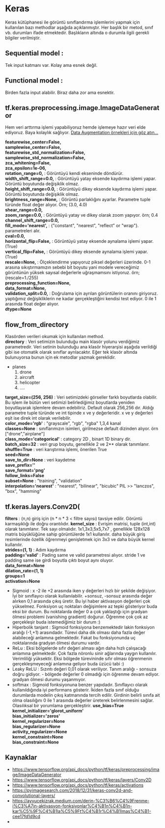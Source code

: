 # Keras

Keras kütüphanesi ile görüntü sınıflandırma işlemlerini yapmak için kullanılan bazı methodlar aşağıda açıklanmıştır. Her başlık bir metod, sınıf vb. durumları ifade etmektedir. Başlıkların altında o durumla ilgili gerekli bilgiler verilmiştir.

## Sequential model : 
Tek input katmanı var. Kolay ama esnek değil.  
## Functional model : 
Birden fazla input alabilir. Biraz daha zor ama esnektir.

## tf.keras.preprocessing.image.ImageDataGenerator
Hem veri arttırma işlemi yapabiliyoruz hemde işlemeye hazır veri elde ediyoruz. Baya kolaylık sağlıyor. 
[Data Augmentation örnekleri için göz atın...](https://github.com/yasinsahin0/plane_cnn_image_classification/tree/main/images/doc_dataAug)  

**featurewise_center=False,**  
**samplewise_center=False,**  
**featurewise_std_normalization=False,**  
**samplewise_std_normalization=False,**  
**zca_whitening=False,**  
**zca_epsilon=1e-06,**  
**rotation_range=0,** :
Görüntüyü kendi ekseninde döndürür.  
**width_shift_range=0.0,** :
Görüntüyü yatay eksende kaydırma işlemi yapar. Görüntü boyutunda değişiklik olmaz.   
**height_shift_range=0.0,** :
Görüntüyü dikey eksende kaydırma işlemi yapar. Görüntü boyutunda değişiklik olmaz.  
**brightness_range=None,** :
Görüntü parlaklığını ayarlar. Parametre tuple türünde float değer alıyor. Örn; (3.0, 4.0)  
**shear_range=0.0,**  
**zoom_range=0.0,** :
Görüntüyü yatay ve dikey olarak zoom yapıyor. örn; 0.4  
**channel_shift_range=0.0,**  
**fill_mode='nearest',** :
{"constant", "nearest", "reflect" or "wrap"}. parametreleri alır.  
**cval=0.0,**  
**horizontal_flip=False,** :
Görüntüyü yatay eksende aynalama işlemi yapar.(True)  
**vertical_flip=False,** :
Görüntüyü dikey eksende aynalama işlemi yapar.(True)  
**rescale=None,** :
Ölçeklendirme yapıyoruz piksel değerleri üzerinde. 0-1 arasına sıkıştırmamızın sebebi bit boyutu yani modele vereceğimiz görüntünün yüksek sayısal değerlerle uğraşmamsını istiyoruz. örn; (rescale=1./255)  
**preprocessing_function=None,**  
**data_format=None,**  
**validation_split=0.0,** :
Doğrulama için ayrılan görüntülerin oranını giriyoruz. yaptığımız değişikliklerin ne kadar gerçekleştiğini kendisi test ediyor. 0 ile 1 arasında float değer alıyor.  
**dtype=None**  


## flow_from_directory
Klasörden verileri okumak için kullanılan method.  
**directory** : Veri setimizin bulunduğu main klasör yolunu verdiğimiz parametredir. Veri setinin bulunduğu ana klasör hiyerarşisi aşağıda verildiği gibi ise otomatik olarak sınıflar ayrılacaktır. Eğer tek klasör altında bulunuyorsa bunun için ek metodlar yazmak gereklidir.
* planes
    1. drone
    2. aircraft
    3. helicopter
    4. ....
  
**target_size=(256, 256)** : Veri setimizdeki görseller farklı boyutlarda olabilir. Bu işlem ile bütün veri setimizi belirlediğimiz boyutlarda yeniden boyutlayarak işlemlere devam edebiliriz. Default olarak 256,256 dır. Aldığı parametre tuple türünde ve int tipinde x ve y değerleridir. x ve y değerleri eşit ise direk int olarak verilebilir.  
**color_mode='rgb'** : "grayscale", "rgb", "rgba" 1,3,4 kanal   
**classes=None** : sınıflarımızın isimleri, girilmezse default dizinden alıyor. örn ["drone","airplane"]  
**class_mode='categorical'** : category 2D , binart 1D binary dir.  
**batch_size=32** : veri grup boyutu, genellikle 2 ve 2** olarak tanımlanır.  
**shuffle=True** : veri karıştırma işlemi, önerilen True  
**seed=None**  
**save_to_dir=None** : veri kaydetme  
**save_prefix=''**     
**save_format='png'**       
**follow_links=False**   
**subset=None** : "training", "validation"  
**interpolation='nearest'** : "nearest", "bilinear", "bicubic" PIL >> "lanczos", "box", "hamming"   

## tf.keras.layers.Conv2D(
**filters** : (n,n) giriş için (n * n * 3 < filtre sayısı) tavsiye edilir. Görüntü karmaşıklığı ile doğru orantılıdır.
**kernel_size** : Evrişim matrisi, tuple (int,int) olarak tanımlanır. Tek sayı olmalıdır. 1x1,3x3,5x5,7x7 , genellikle 128x128 matris büyüklüğüne sahip görüntülerde 1x1 kullanılır. daha büyük giriş resimlerinde özellik öğrenmeyi genişletmek için 3x3 ve daha büyük kernel kullanılır.  
**strides=(1, 1)** : Adım kaydırma  
**padding='valid'** : Pading same ve valid parametresi alıyor. stride 1 ve padding same ise girdi boyutla çıktı boyut aynı oluyor.  
**data_format=None**    
**dilation_rate=(1, 1)**  
**groups=1**  
**activation=None**  
* Sigmoid : x -2 ile +2 arasında iken y değerleri hızlı bir şekilde değişiyor. İyi bir sınıflayıcı olarak kullanılabilir. +sonsuz, -sonsuz arasında değer alırken 0,1 arasında çıkış üretir. Bu iyi haber aktivasyon değerleri çok yükselmez. Fonksiyon uç noktaları değişimlere az tepki gösteriyor buda eksi bir durum. Bu noktalarda değer 0 a çok yaklaştığı için gradyan ölmesi problemi (vanishing gradient) doğurur. Öğrenme çok çok az gerçekleşir buda istemediğimiz bir durum :)  
* Hiperbolik tanjant : Sigmoid fonksiyona benzemektedir lakin fonksiyon aralığı (-1,+1) arasındadır. Türevi daha dik olması daha fazla değer alabileceği anlamına gelmektedir. Fakat bu fonksiyonunda uç noktalarında gradyan ölmesi durumu vardır.
* ReLu : Eksi bölgelerde sıfır değeri alması ağın daha hızlı çalışacağı anlamına gelmektedir. Çok fazla nöronlu sinir ağlarında yaygın kullanılır. Verimliliği yüksektir. Eksi bölgede türevininde sıfır olması öğrenmenin gerçekleşmeyeceği anlamına geliyor buda üzücü tabi :)
* Leaky ReLU : Sızıntı değeri 0,01 olarak veriliyor. Tanım aralığı - sonsuza doğru gidiyor. - bölgede değerler 0 olmadığı için öğrenme devam ediyor. gradyan ölmesi durumu yaşanmıyor.
* softmax : Sigmoid fonksiyonuna benzer yapıdadır. Sınıflayıcı olarak kullanıldığında iyi performans gösterir. İkiden fazla sınıf olduğu durumlarda modelin çıkış katmanında tercih edilir. Girdinin belirli sınıfa ait olma olasılığını 0 ile 1 arasında değerler üreterek belirlenmesini sağlar. Olasılıksal bir yorumlama gerçekleştirir.
**use_bias=True**   
**kernel_initializer='glorot_uniform'**  
**bias_initializer='zeros'**  
**kernel_regularizer=None**  
**bias_regularizer=None**  
**activity_regularizer=None**  
**kernel_constraint=None**  
**bias_constraint=None**  

## Kaynaklar
* https://www.tensorflow.org/api_docs/python/tf/keras/preprocessing/image/ImageDataGenerator
* https://www.tensorflow.org/api_docs/python/tf/keras/layers/Conv2D
* https://www.tensorflow.org/api_docs/python/tf/keras/activations
* https://pyimagesearch.com/2018/12/31/keras-conv2d-and-convolutional-layers/
* https://ayyucekizrak.medium.com/derin-%C3%B6%C4%9Frenme-i%C3%A7in-aktivasyon-fonksiyonlar%C4%B1n%C4%B1n-kar%C5%9F%C4%B1la%C5%9Ft%C4%B1r%C4%B1lmas%C4%B1-cee17fd1d9cd
* 
